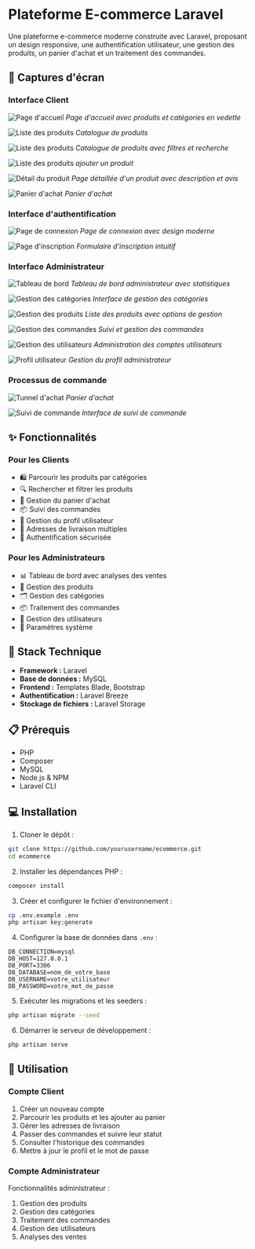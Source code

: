 # Plateforme E-commerce Laravel

Une plateforme e-commerce moderne construite avec Laravel, proposant un design responsive, une authentification utilisateur, une gestion des produits, un panier d'achat et un traitement des commandes.

## 📸 Captures d'écran

### Interface Client

![Page d'accueil](screenshots/home.png)
*Page d'accueil avec produits et catégories en vedette*

![Liste des produits](screenshots/category.png)
*Catalogue de produits*

![Liste des produits](screenshots/products.png)
*Catalogue de produits avec filtres et recherche*

![Liste des produits](screenshots/add-products.png)
*ajouter un produit*

![Détail du produit](screenshots/product-detail.png)
*Page détaillée d'un produit avec description et avis*

![Panier d'achat](screenshots/cart.png)
*Panier d'achat*

### Interface d'authentification

![Page de connexion](screenshots/login.png)
*Page de connexion avec design moderne*

![Page d'inscription](screenshots/register.png)
*Formulaire d'inscription intuitif*

### Interface Administrateur

![Tableau de bord](screenshots/admin-dashboard.png)
*Tableau de bord administrateur avec statistiques*

![Gestion des catégories](screenshots/admin-categories.png)
*Interface de gestion des catégories*

![Gestion des produits](screenshots/admin-products.png)
*Liste des produits avec options de gestion*

![Gestion des commandes](screenshots/admin-orders.png)
*Suivi et gestion des commandes*

![Gestion des utilisateurs](screenshots/admin-users.png)
*Administration des comptes utilisateurs*

![Profil utilisateur](screenshots/admin-profile.png)
*Gestion du profil administrateur*


### Processus de commande

![Tunnel d'achat](screenshots/cart.png)
*Panier d'achat*

![Suivi de commande](screenshots/order-tracking.png)
*Interface de suivi de commande*

## ✨ Fonctionnalités

### Pour les Clients
- 🛍️ Parcourir les produits par catégories
- 🔍 Rechercher et filtrer les produits
- 🛒 Gestion du panier d'achat
- 📦 Suivi des commandes
- 👤 Gestion du profil utilisateur
- 📍 Adresses de livraison multiples
- 🔐 Authentification sécurisée

### Pour les Administrateurs
- 📊 Tableau de bord avec analyses des ventes
- 📝 Gestion des produits
- 🗂️ Gestion des catégories
- 📦 Traitement des commandes
- 👥 Gestion des utilisateurs
- 🔧 Paramètres système

## 🚀 Stack Technique

- **Framework :** Laravel
- **Base de données :** MySQL
- **Frontend :** Templates Blade, Bootstrap
- **Authentification :** Laravel Breeze
- **Stockage de fichiers :** Laravel Storage

## 📋 Prérequis

- PHP
- Composer
- MySQL
- Node.js & NPM
- Laravel CLI

## 💻 Installation

1. Cloner le dépôt :
```bash
git clone https://github.com/yourusername/ecommerce.git
cd ecommerce
```

2. Installer les dépendances PHP :
```bash
composer install
```

3. Créer et configurer le fichier d'environnement :
```bash
cp .env.example .env
php artisan key:generate
```

4. Configurer la base de données dans `.env` :
```env
DB_CONNECTION=mysql
DB_HOST=127.0.0.1
DB_PORT=3306
DB_DATABASE=nom_de_votre_base
DB_USERNAME=votre_utilisateur
DB_PASSWORD=votre_mot_de_passe
```

5. Exécuter les migrations et les seeders :
```bash
php artisan migrate --seed
```

6. Démarrer le serveur de développement :
```bash
php artisan serve
```

## 📱 Utilisation

### Compte Client
1. Créer un nouveau compte
2. Parcourir les produits et les ajouter au panier
3. Gérer les adresses de livraison
4. Passer des commandes et suivre leur statut
5. Consulter l'historique des commandes
6. Mettre à jour le profil et le mot de passe

### Compte Administrateur
Fonctionnalités administrateur :
1. Gestion des produits
2. Gestion des catégories
3. Traitement des commandes
4. Gestion des utilisateurs
5. Analyses des ventes

